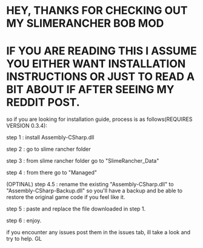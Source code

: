 # HEY, THANKS FOR CHECKING OUT MY SLIMERANCHER BOB MOD
# IF YOU ARE READING THIS I ASSUME YOU EITHER WANT INSTALLATION INSTRUCTIONS OR JUST TO READ A BIT ABOUT IF AFTER SEEING MY REDDIT POST.

so if you are looking for installation guide, process is as follows(REQUIRES VERSION 0.3.4):



step 1 : install Assembly-CSharp.dll

step 2 : go to slime rancher folder

step 3 : from slime rancher folder go to "SlimeRancher_Data"

step 4 : from there go to "Managed"

(OPTINAL) step 4.5 : rename the existing "Assembly-CSharp.dll" to "Assembly-CSharp-Backup.dll" so you'll have a backup and be able to restore the original game code if you feel like it.

step 5 : paste and replace the file downloaded in step 1.

step 6 : enjoy.

if you encounter any issues post them in the issues tab, ill take a look and try to help. GL

